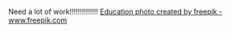 Need a lot of work!!!!!!!!!!!!!!
<a href='https://www.freepik.com/photos/education'>Education photo created by freepik - www.freepik.com</a>
